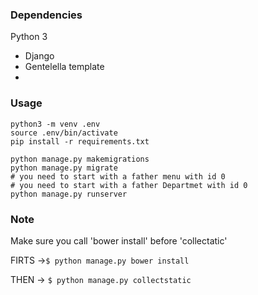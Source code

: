 ### Dependencies

Python 3 
 * Django 
 * Gentelella template
 * 


### Usage
```
python3 -m venv .env
source .env/bin/activate
pip install -r requirements.txt
 
python manage.py makemigrations
python manage.py migrate
# you need to start with a father menu with id 0
# you need to start with a father Departmet with id 0
python manage.py runserver
```

### Note
Make sure you call 'bower install' before 'collectatic'

FIRTS ->`` $ python manage.py bower install ``

THEN -> ``$ python manage.py collectstatic``
